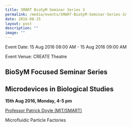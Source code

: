 ```yaml
---
title: SMART BioSyM Seminar Series 3
permalink: /media/events/SMART-BioSyM-Seminar-Series-3/
date: 2016-08-15
layout: post
description: ""
image: ""
---
```

Event Date: 15 Aug 2016 08:00 AM - 15 Aug 2016 09:00 AM

Event Venue: CREATE Theatre

BioSyM Focused Seminar Series 
------------------------------

Microdevices in Biological Studies
----------------------------------

 **15th Aug 2016, Monday, 4-5 pm**

[Professor Patrick Doyle (MIT/SMART)](http://web.mit.edu/smart/research/biosym/Patrick%20Doyle%20talk%20.pdf)

[](http://web.mit.edu/smart/research/biosym/Patrick%20Doyle%20talk%20.pdf)

Microfluidic Particle Factories